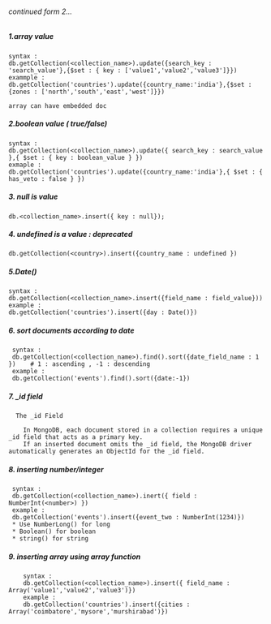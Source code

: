 ######  continued form 2...


##### 1.array value
    syntax :
    db.getCollection(<collection_name>).update({search_key : 'search_value'},{$set : { key : ['value1','value2','value3']}})
    exammple : 
    db.getCollection('countries').update({country_name:'india'},{$set : {zones : ['north','south','east','west']}})
    
    array can have embedded doc
    
    
    
##### 2.boolean value ( true/false)
    syntax : 
    db.getCollection(<collection_name>).update({ search_key : search_value },{ $set : { key : boolean_value } })
    exmaple : 
    db.getCollection('countries').update({country_name:'india'},{ $set : { has_veto : false } })
    
    
##### 3. null is value
    db.<collection_name>.insert({ key : null});
    
    
##### 4. undefined is a value : deprecated
    db.getCollection(<country>).insert({country_name : undefined })
    
    
##### 5.Date()
    syntax : 
    db.getCollection(<collection_name>.insert({field_name : field_value}))
    example : 
    db.getCollection('countries').insert({day : Date()})
    
    
##### 6. sort documents according to date

     syntax : 
     db.getCollection(<collection_name>).find().sort({date_field_name : 1 })    # 1 : ascending , -1 : descending
     example :
     db.getCollection('events').find().sort({date:-1})
    
    
##### 7. _id field
      The _id Field

        In MongoDB, each document stored in a collection requires a unique _id field that acts as a primary key. 
        If an inserted document omits the _id field, the MongoDB driver automatically generates an ObjectId for the _id field.
        
 
##### 8. inserting number/integer
     syntax : 
     db.getCollection(<collection_name>).inert({ field : NumberInt(<number>) })
     example : 
     db.getCollection('events').insert({event_two : NumberInt(1234)})
     * Use NumberLong() for long
     * Boolean() for boolean
     * string() for string

##### 9. inserting array using array function
        syntax : 
        db.getCollection(<collection_name>).insert({ field_name : Array('value1','value2','value3')})
        example : 
        db.getCollection('countries').insert({cities : Array('coimbatore','mysore','murshirabad')})
        
        
        
        
        

